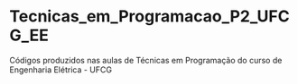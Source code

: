 # Tecnicas_em_Programacao_P2_UFCG_EE
Códigos produzidos nas aulas de Técnicas em Programação do curso de Engenharia Elétrica - UFCG

